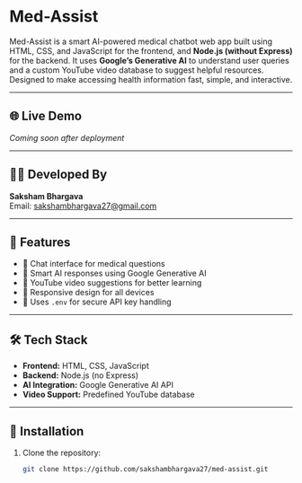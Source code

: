 # Med-Assist

Med-Assist is a smart AI-powered medical chatbot web app built using HTML, CSS, and JavaScript for the frontend, and **Node.js (without Express)** for the backend. It uses **Google’s Generative AI** to understand user queries and a custom YouTube video database to suggest helpful resources. Designed to make accessing health information fast, simple, and interactive.

---

## 🌐 Live Demo
*Coming soon after deployment*

---

## 👨‍💻 Developed By

**Saksham Bhargava**  
Email: sakshambhargava27@gmail.com

---

## 📌 Features

- 💬 Chat interface for medical questions
- 🤖 Smart AI responses using Google Generative AI
- 🎥 YouTube video suggestions for better learning
- 📱 Responsive design for all devices
- 🔐 Uses `.env` for secure API key handling

---

## 🛠️ Tech Stack

- **Frontend:** HTML, CSS, JavaScript  
- **Backend:** Node.js (no Express)  
- **AI Integration:** Google Generative AI API  
- **Video Support:** Predefined YouTube database

---

## 🧪 Installation

1. Clone the repository:
   ```bash
   git clone https://github.com/sakshambhargava27/med-assist.git

